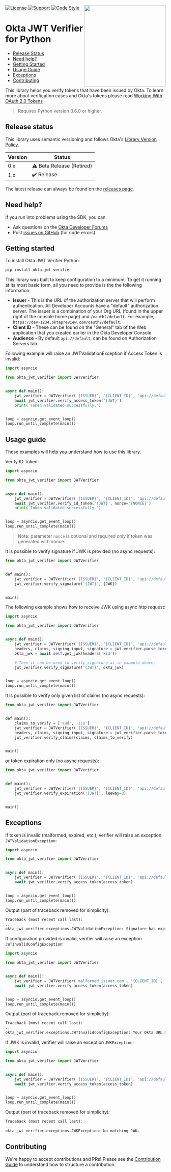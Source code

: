 [<img src="https://aws1.discourse-cdn.com/standard14/uploads/oktadev/original/1X/0c6402653dfb70edc661d4976a43a46f33e5e919.png" align="right" width="256px"/>](https://devforum.okta.com/)
[![License](https://img.shields.io/badge/License-Apache%202.0-blue.svg)](https://opensource.org/licenses/Apache-2.0)
[![Support](https://img.shields.io/badge/support-Developer%20Forum-blue.svg)](https://devforum.okta.com/)
[![Code Style](https://img.shields.io/badge/Code%20Style-flake8-informational.svg)](https://flake8.pycqa.org)

# Okta JWT Verifier for Python

- [Release Status](#release-status)
- [Need help?](#need-help)
- [Getting Started](#getting-started)
- [Usage Guide](#usage-guide)
- [Exceptions](#exceptions)
- [Contributing](#contributing)

This library helps you verify tokens that have been issued by Okta. To learn more about verification cases and Okta's tokens please read [Working With OAuth 2.0 Tokens](https://developer.okta.com/authentication-guide/tokens/)

> Requires Python version 3.6.0 or higher.

## Release status

This library uses semantic versioning and follows Okta's [Library Version Policy][okta-library-versioning].

| Version | Status                           |
| ------- | -------------------------------- |
| 0.x     | :warning: Beta Release (Retired) |
| 1.x     | :heavy_check_mark: Release       |

The latest release can always be found on the [releases page][github-releases].

## Need help?

If you run into problems using the SDK, you can

- Ask questions on the [Okta Developer Forums][devforum]
- Post [issues on GitHub][github-issues] (for code errors)

## Getting started

To install Okta JWT Verifier Python:

```sh
pip install okta-jwt-verifier
```

This library was built to keep configuration to a minimum. To get it running at its most basic form, all you need to provide is the the following information:

- **Issuer** - This is the URL of the authorization server that will perform authentication.  All Developer Accounts have a "default" authorization server.  The issuer is a combination of your Org URL (found in the upper right of the console home page) and `/oauth2/default`. For example, `https://dev-1234.oktapreview.com/oauth2/default`.
- **Client ID** - These can be found on the "General" tab of the Web application that you created earlier in the Okta Developer Console.
- **Audience** - By default `api://default`, can be found on Authorization Servers tab.

Following example will raise an JWTValidationException if Access Token is invalid:

```py
import asyncio

from okta_jwt_verifier import JWTVerifier


async def main():
    jwt_verifier = JWTVerifier('{ISSUER}', '{CLIENT_ID}', 'api://default')
    await jwt_verifier.verify_access_token('{JWT}')
    print('Token validated successfully.')


loop = asyncio.get_event_loop()
loop.run_until_complete(main())
```

## Usage guide

These examples will help you understand how to use this library.

Verify ID Token:
```py
import asyncio

from okta_jwt_verifier import JWTVerifier


async def main():
    jwt_verifier = JWTVerifier('{ISSUER}', '{CLIENT_ID}', 'api://default')
    await jwt_verifier.verify_id_token('{JWT}', nonce='{NONCE}')
    print('Token validated successfully.')


loop = asyncio.get_event_loop()
loop.run_until_complete(main())
```
> Note: parameter `nonce` is optional and required only if token was generated with nonce.

It is possible to verify signature if JWK is provided (no async requests):
```py
from okta_jwt_verifier import JWTVerifier


def main():
    jwt_verifier = JWTVerifier('{ISSUER}', '{CLIENT_ID}', 'api://default')
    jwt_verifier.verify_signature('{JWT}', {JWK})


main()
```

The following example shows how to receive JWK using async http request:
```py
import asyncio

from okta_jwt_verifier import JWTVerifier


async def main():
    jwt_verifier = JWTVerifier('{ISSUER}', '{CLIENT_ID}', 'api://default')
    headers, claims, signing_input, signature = jwt_verifier.parse_token({JWT})
    okta_jwk = await self.get_jwk(headers['kid'])

    # Then it can be used to verify_signature as in example above.
    jwt_verifier.verify_signature('{JWT}', okta_jwk)


loop = asyncio.get_event_loop()
loop.run_until_complete(main())
```


It is possible to verify only given list of claims (no async requests):

```py
from okta_jwt_verifier import JWTVerifier


def main():
    claims_to_verify = ['aud', 'iss']
    jwt_verifier = JWTVerifier('{ISSUER}', '{CLIENT_ID}', 'api://default')
    headers, claims, signing_input, signature = jwt_verifier.parse_token({JWT})
    jwt_verifier.verify_claims(claims, claims_to_verify)


main()
```

or token expiration only (no async requests):

```py
from okta_jwt_verifier import JWTVerifier


def main():
    jwt_verifier = JWTVerifier('{ISSUER}', '{CLIENT_ID}', 'api://default')
    jwt_verifier.verify_expiration('{JWT}', leeway=0)


main()
```

## Exceptions

If token is invalid (malformed, expired, etc.), verifier will raise an exception `JWTValidationException`:

```py
import asyncio

from okta_jwt_verifier import JWTVerifier


async def main():
    jwt_verifier = JWTVerifier('{ISSUER}', '{CLIENT_ID}', 'api://default')
    await jwt_verifier.verify_access_token(access_token)


loop = asyncio.get_event_loop()
loop.run_until_complete(main())
```
Output (part of traceback removed for simplicity):
```sh
Traceback (most recent call last):
...
okta_jwt_verifier.exceptions.JWTValidationException: Signature has expired.
```

If configuration provided is invalid, verifier will raise an exception `JWTInvalidConfigException`:
```py
import asyncio

from okta_jwt_verifier import JWTVerifier


async def main():
    jwt_verifier = JWTVerifier('malformed_issuer.com', '{CLIENT_ID}', 'api://default')
    await jwt_verifier.verify_access_token(access_token)


loop = asyncio.get_event_loop()
loop.run_until_complete(main())
```
Output (part of traceback removed for simplicity):
```sh
Traceback (most recent call last):
...
okta_jwt_verifier.exceptions.JWTInvalidConfigException: Your Okta URL must start with 'https'.
```

If JWK is invalid, verifier will raise an exception `JWKException`:
```py
import asyncio

from okta_jwt_verifier import JWTVerifier


async def main():
    jwt_verifier = JWTVerifier('{ISSUER}', '{CLIENT_ID}', 'api://default')
    await jwt_verifier.verify_access_token(access_token)


loop = asyncio.get_event_loop()
loop.run_until_complete(main())
```
Output (part of traceback removed for simplicity):
```sh
Traceback (most recent call last):
...
okta_jwt_verifier.exceptions.JWKException: No matching JWK.
```

## Contributing

We're happy to accept contributions and PRs! Please see the [Contribution Guide](CONTRIBUTING.md) to understand how to structure a contribution.

[devforum]: https://devforum.okta.com/
[github-issues]: https://github.com/okta/okta-jwt-verifier-python/issues
[github-releases]: https://github.com/okta/okta-jwt-verifier-python/releases
[okta developer forum]: https://devforum.okta.com/
[lang-landing-page]: https://developer.okta.com/code/python/
[okta-library-versioning]: https://developer.okta.com/code/library-versions/
[dev-okta-signup]: https://developer.okta.com/signup
[python-docs]: https://docs.python.org/3/library/asyncio.html
